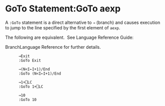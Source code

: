 




<h1 class="heading"><span class="name">GoTo Statement</span><span class="command">:GoTo aexp</span></h1>

A `:GoTo` statement is a direct alternative to `→` (branch) and causes execution to jump to the line specified by the first element of `aexp`.


The following are equivalent.  See 
Language Reference Guide: 

BranchLanguage Reference for further details.
```apl
      →Exit
      :GoTo Exit
 
      →(N<I←I+1)/End
      :GoTo (N<I←I+1)/End
 
      →1+⎕LC
      :GoTo 1+⎕LC
 
      →10
      :GoTo 10
```



